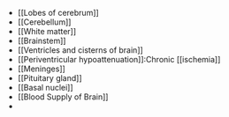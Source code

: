 - [[Lobes of cerebrum]]
- [[Cerebellum]] 
- [[White matter]] 
- [[Brainstem]]
- [[Ventricles and cisterns of brain]] 
- [[Periventricular hypoattenuation]]:Chronic [[ischemia]]
- [[Meninges]] 
- [[Pituitary gland]] 
- [[Basal nuclei]]
- [[Blood Supply of Brain]]
- 


